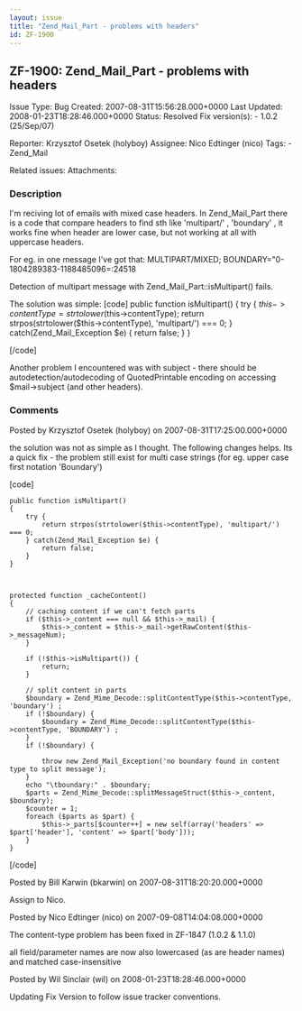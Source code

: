 ```yaml
---
layout: issue
title: "Zend_Mail_Part - problems with headers"
id: ZF-1900
---
```


ZF-1900: Zend\_Mail\_Part - problems with headers
-------------------------------------------------

 Issue Type: Bug Created: 2007-08-31T15:56:28.000+0000 Last Updated: 2008-01-23T18:28:46.000+0000 Status: Resolved Fix version(s): - 1.0.2 (25/Sep/07)
 
 Reporter:  Krzysztof Osetek (holyboy)  Assignee:  Nico Edtinger (nico)  Tags: - Zend\_Mail
 
 Related issues: 
 Attachments: 
### Description

I'm reciving lot of emails with mixed case headers. In Zend\_Mail\_Part there is a code that compare headers to find sth like 'multipart/' , 'boundary' , it works fine when header are lower case, but not working at all with uppercase headers.

For eg. in one message I've got that: MULTIPART/MIXED; BOUNDARY="0-1804289383-1188485096=:24518

Detection of multipart message with Zend\_Mail\_Part::isMultipart() fails.

The solution was simple: [code] public function isMultipart() { try { $this->contentType = strtolower($this->contentType); return strpos(strtolower($this->contentType), 'multipart/') === 0; } catch(Zend\_Mail\_Exception $e) { return false; } }

[/code]

Another problem I encountered was with subject - there should be autodetection/autodecoding of QuotedPrintable encoding on accessing $mail->subject (and other headers).

 

 

### Comments

Posted by Krzysztof Osetek (holyboy) on 2007-08-31T17:25:00.000+0000

the solution was not as simple as I thought. The following changes helps. Its a quick fix - the problem still exist for multi case strings (for eg. upper case first notation 'Boundary')

[code]

 
    public function isMultipart()
    {
        try {
            return strpos(strtolower($this->contentType), 'multipart/') === 0;
        } catch(Zend_Mail_Exception $e) {
            return false;
        }
    }
    
    
    
    protected function _cacheContent()
    {
        // caching content if we can't fetch parts
        if ($this->_content === null && $this->_mail) {
            $this->_content = $this->_mail->getRawContent($this->_messageNum);
        }
    
        if (!$this->isMultipart()) {
            return;
        }
    
        // split content in parts
        $boundary = Zend_Mime_Decode::splitContentType($this->contentType, 'boundary') ;
        if (!$boundary) {
            $boundary = Zend_Mime_Decode::splitContentType($this->contentType, 'BOUNDARY') ;
        }
        if (!$boundary) {
    
            throw new Zend_Mail_Exception('no boundary found in content type to split message');
        }
        echo "\tboundary:" . $boundary;
        $parts = Zend_Mime_Decode::splitMessageStruct($this->_content, $boundary);
        $counter = 1;
        foreach ($parts as $part) {
            $this->_parts[$counter++] = new self(array('headers' => $part['header'], 'content' => $part['body']));
        }
    }


[/code]

 

 

Posted by Bill Karwin (bkarwin) on 2007-08-31T18:20:20.000+0000

Assign to Nico.

 

 

Posted by Nico Edtinger (nico) on 2007-09-08T14:04:08.000+0000

The content-type problem has been fixed in ZF-1847 (1.0.2 & 1.1.0)

all field/parameter names are now also lowercased (as are header names) and matched case-insensitive

 

 

Posted by Wil Sinclair (wil) on 2008-01-23T18:28:46.000+0000

Updating Fix Version to follow issue tracker conventions.

 

 